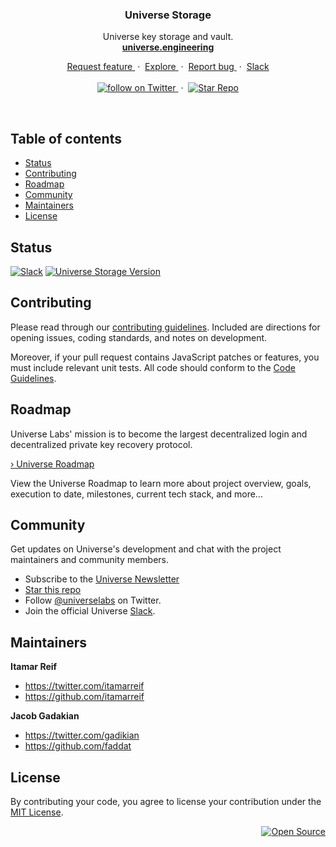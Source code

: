 <div align="center">
  <h3>Universe Storage</h3>
  <p>
    Universe key storage and vault.
    <br/>
    <a href="https://universe.engineering">
      <strong>universe.engineering</strong>
    </a>
  </p>
  <p>
    <a href="https://github.com/universelabs/universe-storage/issues/new?template=feature_request.md" alt="Request feature">
      Request feature
    </a>
    &nbsp;&middot;&nbsp;
    <a href="https://github.com/universelabs/" alt="Explore Universe Labs GitHub">
      Explore
    </a>
    &nbsp;&middot;&nbsp;
    <a href="https://github.com/universelabs/universe-storage/issues/new?template=bug_report.md" alt="Report a Bug">
      Report bug
    </a>
    &nbsp;&middot;&nbsp;
    <a href="https://slack.universe.engineering">
      Slack
    </a>
    <br/>
    <br/>
    <a href="https://twitter.com/intent/follow?screen_name=universelabs">
      <img src="https://img.shields.io/twitter/url/https/twitter.com/universelabs.svg?style=social&label=Follow%20%40universelabs&logo=twitter" alt="follow on Twitter" />
    </a>
    &nbsp;&middot;&nbsp;
    <a href="/stargazers">
      <img src="https://img.shields.io/github/stars/universelabs/universe-storage.svg?style=social&label=Star&maxAge=2592000" alt="Star Repo" />
    </a>
  </p>
</div>

<br/>

## Table of contents

- [Status](#status)
- [Contributing](#contributing)
- [Roadmap](#roadmap)
- [Community](#community)
- [Maintainers](#maintainers)
- [License](#license)

## Status

[![Slack](https://img.shields.io/badge/Community-Join_the_Slack!-purple.svg?colorA=212121&colorB=3f46ad)](https://slack.universe.engineering)
[![Universe Storage Version](https://img.shields.io/badge/Version-v0.2.1.alpha-red.svg?colorA=212121&colorB=FF0000)]()

## Contributing

Please read through our [contributing guidelines](https://github.com/universelabs/universe/blob/master/CONTRIBUTING.md). Included are directions for opening issues, coding standards, and notes on development.

Moreover, if your pull request contains JavaScript patches or features, you
must include relevant unit tests. All code should conform to the [Code Guidelines](https://github.com/universelabs/universe/blob/master/CONTRIBUTING.md#code-guidelines).

## Roadmap

Universe Labs' mission is to become the largest decentralized login and decentralized private key recovery protocol.

[› Universe Roadmap](https://github.com/universelabs/universe/blob/master/ROADMAP.md)

View the Universe Roadmap to learn more about project overview, goals, execution to date, milestones, current tech stack, and more...

## Community

Get updates on Universe's development and chat with the project maintainers and community members.

- Subscribe to the [Universe Newsletter](http://universe.engineering/subscribe)
- [Star this repo](https://github.com/universelabs/universe/stargazers)
- Follow [@universelabs](https://twitter.com/universelabs) on Twitter.
- Join the official Universe [Slack](https://slack.universe.engineering).

## Maintainers

**Itamar Reif**
- <https://twitter.com/itamarreif>
- <https://github.com/itamarreif>

**Jacob Gadakian**
- <https://twitter.com/gadikian>
- <https://github.com/faddat>

## License

By contributing your code, you agree to license your contribution under the [
MIT License](LICENSE).

<div align="right">
  <a href="https://opensource.guide/how-to-contribute/#why-contribute-to-open-source">
    <img src="https://badges.frapsoft.com/os/v3/open-source.png?v=103)](https://github.com/ellerbrock/open-source-badges/" alt="Open Source">
  </a>
</div>
